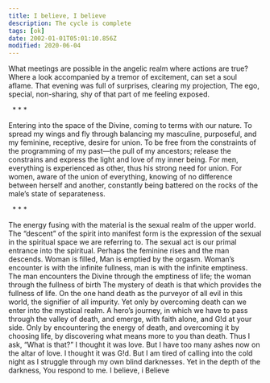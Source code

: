 ```yaml
---
title: I believe, I believe
description: The cycle is complete
tags: [ok]
date: 2002-01-01T05:01:10.856Z
modified: 2020-06-04
---
```


What meetings are possible in the angelic realm where actions are true?
Where a look accompanied by a tremor of excitement, can set a soul aflame.
That evening was full of surprises, clearing my projection,
The ego, special, non-sharing, shy of that part of me feeling exposed.

&nbsp;&nbsp;\* \* \*

Entering into the space of the Divine,
coming to terms with our nature.
To spread my wings and fly through balancing my masculine, purposeful,
and my feminine, receptive, desire for union.
To be free from the constraints
of the programming
of my past—the pull of my ancestors;
release the constrains and express the light and love of my inner being.
For men, everything is experienced as other,
thus his strong need for union.
For women, aware of the union of everything,
knowing of no difference between herself and another,
constantly being battered on the rocks of the male’s state of separateness.

&nbsp;&nbsp;\* \* \*

The energy fusing with the material is the sexual realm of the upper world.
The “descent” of the spirit into manifest form is the expression of the sexual in the spiritual space
we are referring to.
The sexual act is our primal entrance into the spiritual.
Perhaps the feminine rises and the man descends.
Woman is filled, Man is emptied by the orgasm.
Woman’s encounter is with the infinite fullness, man is with the infinite emptiness.
The man encounters the Divine through the emptiness of life; the woman through the fullness of birth
The mystery of death is that which provides the fullness of life.
On the one hand death as the purveyor of all evil in this world, the signifier of all impurity.
Yet only by overcoming death can we enter into the mystical realm.
A hero’s journey, in which we have to pass through the valley of death,
and emerge, with faith alone, and G!d at your side.
Only by encountering the energy of death, and overcoming it by choosing life,
by discovering what means more to you than death.
Thus I ask, “What is that?”
I thought it was love. But I have too many ashes now on the altar of love.
I thought it was G!d. But I am tired of calling into the cold night as I struggle through my own blind darknesses.
Yet in the depth of the darkness, You respond to me.
I believe, i Believe
